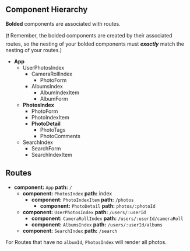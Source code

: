 ## Component Hierarchy

**Bolded** components are associated with routes.

(:exclamation: Remember, the bolded components are created by their
associated routes, so the nesting of your bolded components must
_**exactly**_ match the nesting of your routes.)

* **App**
  * UserPhotosIndex
    * CameraRollIndex
      * PhotoForm
    * AlbumsIndex
      * AlbumIndexItem
      * AlbumForm
  * **PhotosIndex**
    * PhotoForm
    * PhotoIndexItem
    * **PhotoDetail**
      * PhotoTags
      * PhotoComments
  * SearchIndex
    * SearchForm
    * SearchIndexItem


## Routes

* **component:** `App` **path:** `/`
  * **component:** `PhotosIndex` **path:** index
    * **component:** `PhotoIndexItem` **path:** `/photos`
      * **component:** `PhotoDetail` **path:** `photos/:photoId`
  * **component:** `UserPhotosIndex` **path:** `/users/:userId`
    * **component:** `CameraRollIndex` **path:** `/users/:userId/cameraRoll`
    * **component:** `AlbumsIndex` **path:** `/users/:userId/albums`
  * **component:** `SearchIndex` **path:** `/search`

For Routes that have no `albumId`, `PhotosIndex` will render all
photos.
